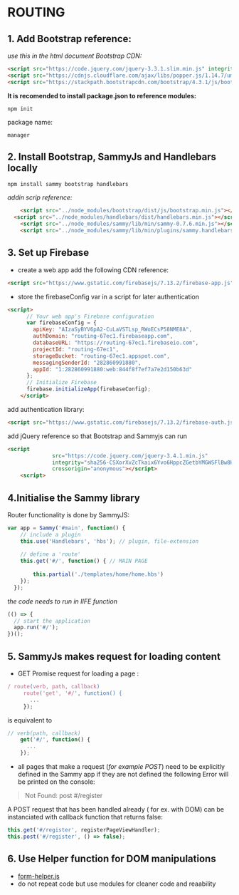 # ROUTING

## 1. Add Bootstrap reference:
*use this in the html document Bootstrap CDN:*
```html
<script src="https://code.jquery.com/jquery-3.3.1.slim.min.js" integrity="sha384-q8i/X+965DzO0rT7abK41JStQIAqVgRVzpbzo5smXKp4YfRvH+8abtTE1Pi6jizo" crossorigin="anonymous"></script>
<script src="https://cdnjs.cloudflare.com/ajax/libs/popper.js/1.14.7/umd/popper.min.js" integrity="sha384-UO2eT0CpHqdSJQ6hJty5KVphtPhzWj9WO1clHTMGa3JDZwrnQq4sF86dIHNDz0W1" crossorigin="anonymous"></script>
<script src="https://stackpath.bootstrapcdn.com/bootstrap/4.3.1/js/bootstrap.min.js" integrity="sha384-JjSmVgyd0p3pXB1rRibZUAYoIIy6OrQ6VrjIEaFf/nJGzIxFDsf4x0xIM+B07jRM" crossorigin="anonymous"></script>
```
**It is recomended to install package.json to reference modules:**
```terminal
npm init
```
package name:
```terminal
manager
```
## 2. Install Bootstrap, SammyJs and Handlebars locally
```terminal
npm install sammy bootstrap handlebars
```
*addin scrip reference:*
```html
    <script src="../node_modules/bootstrap/dist/js/bootstrap.min.js"></script>
  <script src="../node_modules/handlebars/dist/handlebars.min.js"></script>
    <script src="../node_modules/sammy/lib/min/sammy-0.7.6.min.js"></script>
    <script src="../node_modules/sammy/lib/min/plugins/sammy.handlebars-0.7.6.min.js"></script>
```
## 3. Set up Firebase
- create a web app
add the following CDN reference:
```html
<script src="https://www.gstatic.com/firebasejs/7.13.2/firebase-app.js"></script>
```
- store the firebaseConfig var in a script for later authentication
```html
<script>
      // Your web app's Firebase configuration
      var firebaseConfig = {
        apiKey: "AIzaSyBYV6pA2-CuLaVSTLsp_RWoECsP58NME8A",
        authDomain: "routing-67ec1.firebaseapp.com",
        databaseURL: "https://routing-67ec1.firebaseio.com",
        projectId: "routing-67ec1",
        storageBucket: "routing-67ec1.appspot.com",
        messagingSenderId: "282860991880",
        appId: "1:282860991880:web:844f8f7ef7a7e2d150b63d"
      };
      // Initialize Firebase
      firebase.initializeApp(firebaseConfig);
    </script>
```
add authentication library:
```html
<script src="https://www.gstatic.com/firebasejs/7.13.2/firebase-auth.js"></script>
```
add jQuery reference so that Bootstrap and Sammyjs can run
```html
<script
			  src="https://code.jquery.com/jquery-3.4.1.min.js"
			  integrity="sha256-CSXorXvZcTkaix6Yvo6HppcZGetbYMGWSFlBw8HfCJo="
			  crossorigin="anonymous"></script>
    <script>
```
## 4.Initialise the Sammy library

Router functionality is done by SammyJS:
```js
var app = Sammy('#main', function() {
    // include a plugin
    this.use('Handlebars', 'hbs'); // plugin, file-extension
  
    // define a 'route'
    this.get('#/', function() { // MAIN PAGE
      
        this.partial('./templates/home/home.hbs')
    });
  });
```

*the code needs to run in IIFE function*


```js
(() => {
  // start the application
  app.run('#/');
})();
```
## 5. SammyJs makes request for loading content
 - GET Promise request for loading a page :
 ```js
/ route(verb, path, callback)
      route('get', '#/', function() { 
        ...
      });
 ```
is equivalent to
  ```js
// verb(path, callback)
      get('#/', function() { 
        ...
      });
 ```
 - all pages that make a request (*for example POST*) need to be explicitly defined in the Sammy app if they are not defined the following Error will be printed on the console:

 > Not Found: post #/register
 
A POST request that has been handled already ( for ex. with DOM) can be instanciated with callback function that returns false:
 ```js
this.get('#/register', registerPageViewHandler);
this.post('#/register', () => false);
 ```
## 6. Use Helper function for DOM manipulations
 - [form-helper.js](./Team-Manager-Skeleton/scripts/form-helper.js)
 - do not repeat code but use modules for cleaner code and reaability
